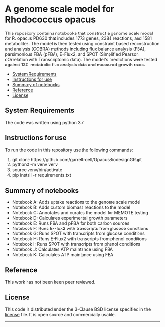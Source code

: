 # A genome scale model for Rhodococcus opacus

This repository contains notebooks that construct a genome scale model for R. opacus PD630 that includes 1773 genes, 2384 reactions, and 1581 metabolites. The model is then tested using constraint based reconstruction and analysis (COBRA) methods including flux balance analysis (FBA), parsimonious FBA (pFBA), E-Flux2, and SPOT (Simplified Pearson cOrrelation with Transcriptomic data). The model's predictions were tested against 13C-metabolic flux analysis data and measured growth rates.

- [System Requirements](#system-requirements)
- [Instructions for use](#instructions-for-use)
- [Summary of notebooks](#summary-of-notebooks)
- [Reference](#reference)
- [License](#license)

## System Requirements

The code was written using python 3.7

## Instructions for use

To run the code in this repository use the following commands:

<ol>
  <li>git clone https://github.com/garrettroell/OpacusBiodesignGR.git</li>
  <li>python3 -m venv venv</li>
  <li>source venv/bin/activate</li>
  <li>pip install -r requirements.txt</li>
</ol>

## Summary of notebooks

- Notebook A: Adds uptake reactions to the genome scale model
- Notebook B: Adds custom biomass reactions to the model
- Notebook C: Annotates and curates the model for MEMOTE testing
- Notebook D: Calculates experimental growth parameters
- Notebook E: Runs FBA and pFBA for both carbon sources
- Notebook F: Runs E-Flux2 with transcripts from glucose conditions
- Notebook G: Runs SPOT with transcripts from glucose conditions
- Notebook H: Runs E-Flux2 with transcripts from phenol conditions
- Notebook I: Runs SPOT with transcripts from phenol conditions
- Notebook J: Calculates ATP maintance using FBA
- Notebook K: Calculates ATP maintance using FBA

## Reference
This work has not been been peer reviewed.

## License

This code is distributed under the 3-Clause BSD license specified in the [license][1] file. It is open source and commercially usable.

---

[1]: license
